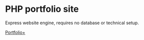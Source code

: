 PHP portfolio site
===

Express website engine, requires no database or technical setup.

[Portfolio+](http://jnavigate.com/portfolio-plus)

